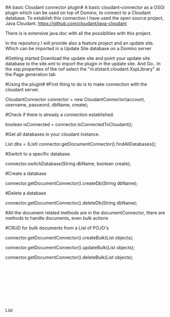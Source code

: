 #A basic Cloudant connector plugin#
A basic cloudant-connector as a OSGi plugin which can be used on top of Domino, to connect to a Cloudant database.
To establish this connection I have used the open source project, Java Cloudant. https://github.com/cloudant/java-cloudant

There is is extensive java doc with all the possiblities with this project.

In the repository I will provide also a feature project and an update site. Which can be imported in a Update Site database on a Domino server

#Getting started
Download the update site and point your update site database to the site.xml to import the plugin in the update site.
And Go..
In the xsp.properties of the nsf select the "nl.elstarit.cloudant.XspLibrary" at the Page generation tab

#Using the plugin#
#First thing to do is to make connection with the cloudant server.

CloudantConnector connector = new CloudantConnector(account, username, password, dbName, create);

#Check if there is already a connection established.

boolean isConnected = connector.isConnectedToCloudant();

#Get all databases in your cloudant instance.

List<String> dbs = (List<String>) connector.getDocumentConnector().findAllDatabases();

#Switch to a specific database.

connector.switchDatabase(String dbName, boolean create);

#Create a database

connector.getDocumentConnector().createDb(String dbName);

#Delete a database

connector.getDocumentConnector().deleteDb(String dbName);


#All the document related methods are in the documentConnector, there are methods to handle documents, even bulk actions

#CRUD for bulk documents from a List of POJO's

connector.getDocumentConnector().createBulk(List<Object> objects);

connector.getDocumentConnector().updateBulk(List<Object> objects);

connector.getDocumentConnector().deleteBulk(List<Object> objects);

List<Object> list = connector.findAllDocuments(Object.class);

List<Object> list = connector.findAllDocumentIds();

#CRUD single document

connector.getDocumentConnector().save(final Object obj);

connector.getDocumentConnector().delete(final Object obj);

connector.getDocumentConnector().update(final Object obj);

Object obj = connector.getDocumentConnector().find(final Class<?> cls, final String id);

#Add attachemnt to specific document, if docId or docRev is null therer will be a new document created.

ConnectorResponse response = connector.getDocumentConnector().saveAttachment(InputStream, name, contenType, docId, revId)

#Query the database and make use of the indices.

List<?> connector.getQueryConnector().search(final String searchIndexId, final Class<?> cls, final Integer queryLimit, final String query)
To learn about the query syntax see, https://docs.cloudant.com/search.html

To get all the indices

List<?> allIndices();

To find documents using an index

List<?> findByIndex(final String selectorJson, final Class<?> cls)
